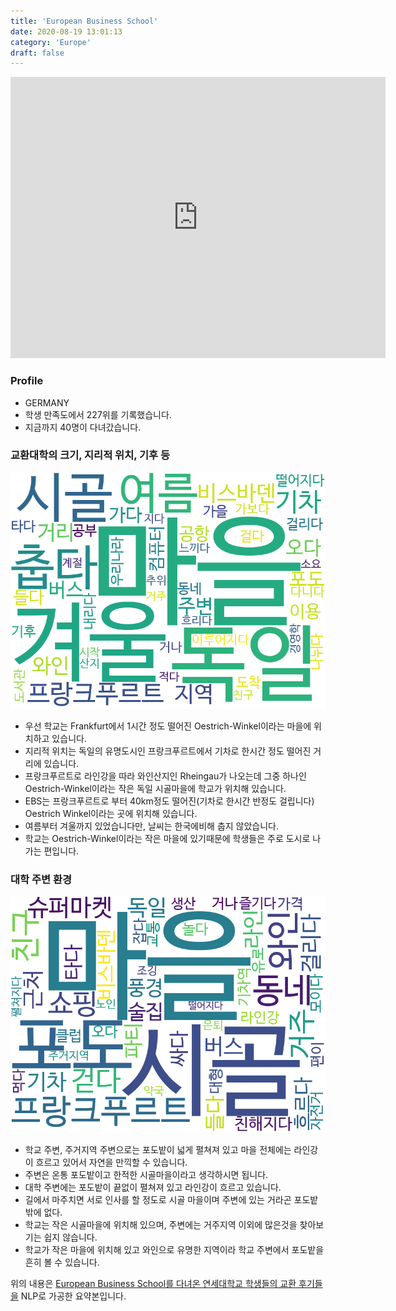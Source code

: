```yaml
---
title: 'European Business School'
date: 2020-08-19 13:01:13
category: 'Europe'
draft: false
---
```


<iframe
width="600"
height="450"
frameborder="0" style="border:0"
src="https://www.google.com/maps/embed/v1/place?key=AIzaSyC9e1AME-pVmWC4hBpFdu5S4dKzyepa3HQ&q=European+Business+School&center=48.83775479999999,2.2915883&zoom=14" allowfullscreen>
</iframe>

### Profile

* GERMANY
* 학생 만족도에서 227위를 기록했습니다.
* 지금까지 40명이 다녀갔습니다. 

### 교환대학의 크기, 지리적 위치, 기후 등

![gen_info-WordCloud](../univ_wordclouds_okt/gen_info/DE000002_gen_info_okt.png)

* 우선 학교는 Frankfurt에서 1시간 정도 떨어진 Oestrich-Winkel이라는 마을에 위치하고 있습니다.
* 지리적 위치는 독일의 유명도시인 프랑크푸르트에서 기차로 한시간 정도 떨어진 거리에 있습니다.
* 프랑크푸르트로 라인강을 따라 와인산지인 Rheingau가 나오는데 그중 하나인 Oestrich-Winkel이라는 작은 독일 시골마을에 학교가 위치해 있습니다.
* EBS는 프랑크푸르트로 부터 40km정도 떨어진(기차로 한시간 반정도 걸립니다) Oestrich Winkel이라는 곳에 위치해 있습니다.
* 여름부터 겨울까지 있었습니다만, 날씨는 한국에비해 춥지 않았습니다.
* 학교는 Oestrich-Winkel이라는 작은 마을에 있기때문에 학생들은 주로 도시로 나가는 편입니다.


### 대학 주변 환경

![env_info-WordCloud](../univ_wordclouds_okt/env_info/DE000002_env_info_okt.png)

* 학교 주변, 주거지역 주변으로는 포도밭이 넓게 펼쳐져 있고 마을 전체에는 라인강이 흐르고 있어서 자연을 만끽할 수 있습니다.
* 주변은 온통 포도밭이고 한적한 시골마을이라고 생각하시면 됩니다.
* 대학 주변에는 포도밭이 끝없이 펼쳐져 있고 라인강이 흐르고 있습니다.
* 길에서 마주치면 서로 인사를 할 정도로 시골 마을이며 주변에 있는 거라곤 포도밭밖에 없다.
* 학교는 작은 시골마을에 위치해 있으며, 주변에는 거주지역 이외에 많은것을 찾아보기는 쉽지 않습니다.
* 학교가 작은 마을에 위치해 있고 와인으로 유명한 지역이라 학교 주변에서 포도밭을 흔히 볼 수 있습니다.


위의 내용은 [European Business School를 다녀온 연세대학교 학생들의 교환 후기들을](http://oia.yonsei.ac.kr/partner/expReport.asp?ucode=DE000002&bgbn=A) NLP로 가공한 요약본입니다. 
